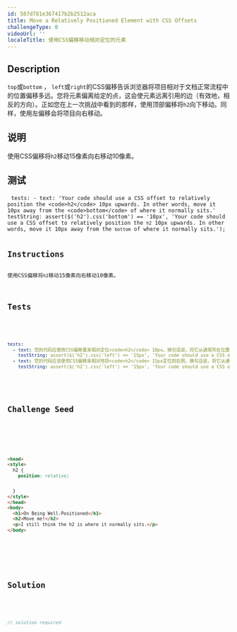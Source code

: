 ```yaml
---
id: 587d781e367417b2b2512aca
title: Move a Relatively Positioned Element with CSS Offsets
challengeType: 0
videoUrl: ''
localeTitle: 使用CSS偏移移动相对定位的元素
---
```


## Description
<section id="description"> <code>top</code>或<code>bottom</code> ， <code>left</code>或<code>right</code>的CSS偏移告诉浏览器将项目相对于文档正常流程中的位置偏移多远。您将元素偏离给定的点，这会使元素远离引用的边（有效地，相反的方向）。正如您在上一次挑战中看到的那样，使用顶部偏移将<code>h2</code>向下移动。同样，使用左偏移会将项目向右移动。 <h2>说明</h2><section id="instructions">使用CSS偏移将<code>h2</code>移动15像素向右移动10像素。 </section><h2>测试</h2><section id="tests"><pre> <code class="language-yml">tests: - text: &#39;Your code should use a CSS offset to relatively position the &lt;code&gt;h2&lt;/code&gt; 10px upwards. In other words, move it 10px away from the &lt;code&gt;bottom&lt;/code&gt; of where it normally sits.&#39; testString: assert($('h2').css('bottom') == '10px', 'Your code should use a CSS offset to relatively position the <code>h2</code> 10px upwards. In other words, move it 10px away from the <code>bottom</code> of where it normally sits.');

## Instructions
<section id="instructions">使用CSS偏移将<code>h2</code>移动15像素向右移动10像素。 </section>

## Tests
<section id='tests'>

```yml
tests:
  - text: 您的代码应使用CSS偏移量来相对定位<code>h2</code> 10px。换句话说，将它从通常所在位置的<code>bottom</code>移开10px。
    testString: assert($('h2').css('left') == '15px', 'Your code should use a CSS offset to relatively position the <code>h2</code> 15px towards the right. In other words, move it 15px away from the <code>left</code> of where it normally sits.');
  - text: 您的代码应该使用CSS偏移来相对地将<code>h2</code> 15px定位到右侧。换句话说，将它从通常所在的位置<code>left</code>移动15px。
    testString: assert($('h2').css('left') == '15px', 'Your code should use a CSS offset to relatively position the <code>h2</code> 15px towards the right. In other words, move it 15px away from the <code>left</code> of where it normally sits.');

```

</section>

## Challenge Seed
<section id='challengeSeed'>

<div id='html-seed'>

```html
<head>
<style>
  h2 {
    position: relative;


  }
</style>
</head>
<body>
  <h1>On Being Well-Positioned</h1>
  <h2>Move me!</h2>
  <p>I still think the h2 is where it normally sits.</p>
</body>

```

</div>



</section>

## Solution
<section id='solution'>

```js
// solution required
```
</section>
